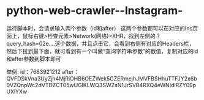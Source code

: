 # python-web-crawler--Instagram-

运行脚本时，会请求输入两个参数（id和after）
这两个参数都可以在对应的Ins页面上，鼠标右键>检查元素>Network(网络)>XHR，找到左侧的？query_hash=02e....这个数据，并且点击它，会看到右侧有对应的Headers栏，然后下拉到最下面，就可看到有一个叫做“查询字符串参数”的数值，复制对应的id和after参数到脚本即可

举例:
id：7683921212
after：QVFDSkVna3UyZjh4MjRiOHB6OEZWek5GZERmejhJMVFBSHhuTTFJY2x6b0VZQnpWc2dVTDZCT05wUGlKLWQ3SWZsN1JrSVB4RXQ4eWNIdlRZY09pUXlYXw
